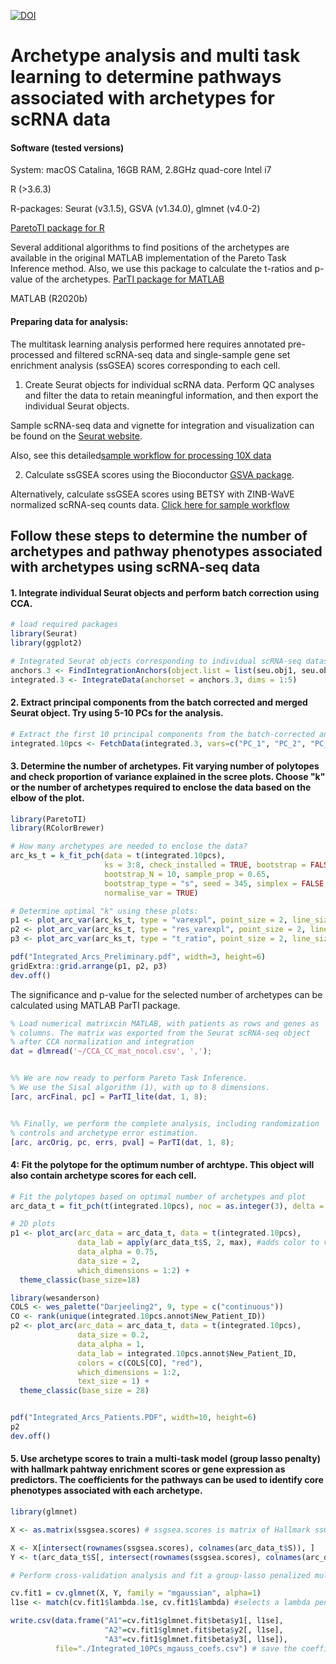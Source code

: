 [![DOI](https://zenodo.org/badge/300737070.svg)](https://zenodo.org/badge/latestdoi/300737070)

# Archetype analysis and multi task learning to determine pathways associated with archetypes for scRNA data

#### Software (tested versions)

System: macOS Catalina, 16GB RAM, 2.8GHz quad-core Intel i7

R (>3.6.3)

R-packages: Seurat (v3.1.5), GSVA (v1.34.0), glmnet (v4.0-2)

[ParetoTI package for R](https://github.com/vitkl/ParetoTI)


Several additional algorithms to find positions of the archetypes are available in the original MATLAB implementation of the Pareto Task Inference method. Also, we use this package to calculate the t-ratios and p-value of the archetypes. [ParTI package for MATLAB](https://www.weizmann.ac.il/mcb/UriAlon/download/ParTI)

MATLAB (R2020b)


#### Preparing data for analysis:
The multitask learning analysis performed here requires annotated pre-processed and filtered scRNA-seq data and single-sample gene set enrichment analysis (ssGSEA) scores  corresponding to each cell. 

1. Create Seurat objects for individual scRNA data. Perform QC analyses and filter the data to retain meaningful information, and then export the individual Seurat objects. 

Sample scRNA-seq data and vignette for integration and visualization can be found on the [Seurat website](https://satijalab.org/seurat/v3.2/integration.html).

Also, see this detailed[sample workflow for processing 10X data](https://github.com/U54Bioinformatics/02A_scRNAseq_Seurat) 

2. Calculate ssGSEA scores using the Bioconductor [GSVA package](https://bioconductor.org/packages/release/bioc/html/GSVA.html). 

Alternatively, calculate ssGSEA scores using BETSY with ZINB-WaVE normalized scRNA-seq counts data. [Click here for sample workflow](https://github.com/U54Bioinformatics/02C_scRNAseq_Pathway)


## Follow these steps to determine the number of archetypes and pathway phenotypes associated with archetypes using scRNA-seq data

#### 1. Integrate individual Seurat objects and perform batch correction using CCA. 

```r
# load required packages
library(Seurat)
library(ggplot2)

# Integrated Seurat objects corresponding to individual scRNA-seq datasets   
anchors.3 <- FindIntegrationAnchors(object.list = list(seu.obj1, seu.obj2, seu.obj3), dims = 1:5)
integrated.3 <- IntegrateData(anchorset = anchors.3, dims = 1:5)
```

#### 2. Extract principal components from the batch corrected and merged Seurat object. Try using 5-10 PCs for the analysis.  

```r
# Extract the first 10 principal components from the batch-corrected and integrated Seurat object for archetype analysis 
integrated.10pcs <- FetchData(integrated.3, vars=c("PC_1", "PC_2", "PC_3"))
```

#### 3. Determine the number of archetypes. Fit varying number of polytopes and check proportion of variance explained in the scree plots. Choose "k" or the number of archetypes required to enclose the data based on the elbow of the plot.  

```r
library(ParetoTI) 
library(RColorBrewer)

# How many archetypes are needed to enclose the data? 
arc_ks_t = k_fit_pch(data = t(integrated.10pcs), 
                     ks = 3:8, check_installed = TRUE, bootstrap = FALSE,
                     bootstrap_N = 10, sample_prop = 0.65, 
                     bootstrap_type = "s", seed = 345, simplex = FALSE, var_in_dims = FALSE,
                     normalise_var = TRUE)

# Determine optimal "k" using these plots:
p1 <- plot_arc_var(arc_ks_t, type = "varexpl", point_size = 2, line_size = 1.5) + ylim(0, 1) + theme_classic(base_size = 8)
p2 <- plot_arc_var(arc_ks_t, type = "res_varexpl", point_size = 2, line_size = 1.5) + theme_classic(base_size = 8)
p3 <- plot_arc_var(arc_ks_t, type = "t_ratio", point_size = 2, line_size = 1.5) + theme_classic(base_size = 8)

pdf("Integrated_Arcs_Preliminary.pdf", width=3, height=6)
gridExtra::grid.arrange(p1, p2, p3)
dev.off()

```

The significance and p-value for the selected number of archetypes can be calculated using MATLAB ParTI package.
```matlab
% Load numerical matrixcin MATLAB, with patients as rows and genes as
% columns. The matrix was exported from the Seurat scRNA-seq object 
% after CCA normalization and integration 
dat = dlmread('~/CCA_CC_mat_nocol.csv', ',');


%% We are now ready to perform Pareto Task Inference.
% We use the Sisal algorithm (1), with up to 8 dimensions. 
[arc, arcFinal, pc] = ParTI_lite(dat, 1, 8);


%% Finally, we perform the complete analysis, including randomization
% controls and archetype error estimation.
[arc, arcOrig, pc, errs, pval] = ParTI(dat, 1, 8);
```


#### 4: Fit the polytope for the optimum number of archtype. This object will also contain archetype scores for each cell. 

```r
# Fit the polytopes based on optimal number of archetypes and plot 
arc_data_t = fit_pch(t(integrated.10pcs), noc = as.integer(3), delta = 0)

# 2D plots
p1 <- plot_arc(arc_data = arc_data_t, data = t(integrated.10pcs),
               data_lab = apply(arc_data_t$S, 2, max), #adds color to vertex by max archetype score
               data_alpha = 0.75,
               data_size = 2,
               which_dimensions = 1:2) + 
  theme_classic(base_size=18)

library(wesanderson)
COLS <- wes_palette("Darjeeling2", 9, type = c("continuous"))
CO <- rank(unique(integrated.10pcs.annot$New_Patient_ID))
p2 <- plot_arc(arc_data = arc_data_t, data = t(integrated.10pcs),
               data_size = 0.2,
               data_alpha = 1, 
               data_lab = integrated.10pcs.annot$New_Patient_ID,
               colors = c(COLS[CO], "red"),
               which_dimensions = 1:2, 
               text_size = 1) + 
  theme_classic(base_size = 28)


pdf("Integrated_Arcs_Patients.PDF", width=10, height=6)
p2
dev.off()
```

#### 5. Use archetype scores to train a multi-task model (group lasso penalty) with hallmark pahtway enrichment scores or gene expression as predictors. The coefficients for the pathways can be used to identify core phenotypes associated with each archetype. 

```r
library(glmnet)

X <- as.matrix(ssgsea.scores) # ssgsea.scores is matrix of Hallmark ssGSEA pathway enrichment scores calculated using GSVA. Cell IDs are in rownames and pathways in colnames

X <- X[intersect(rownames(ssgsea.scores), colnames(arc_data_t$S)), ]
Y <- t(arc_data_t$S[, intersect(rownames(ssgsea.scores), colnames(arc_data_t$S))])

# Perform cross-validation analysis and fit a group-lasso penalized multitask model

cv.fit1 = cv.glmnet(X, Y, family = "mgaussian", alpha=1)
l1se <- match(cv.fit1$lambda.1se, cv.fit1$lambda) #selects a lambda penalty parameter  

write.csv(data.frame("A1"=cv.fit1$glmnet.fit$beta$y1[, l1se], 
                     "A2"=cv.fit1$glmnet.fit$beta$y2[, l1se],
                     "A3"=cv.fit1$glmnet.fit$beta$y3[, l1se]),
          file="./Integrated_10PCs_mgauss_coefs.csv") # save the coefficients from the cross-validation analysis at the selected lambda

```

